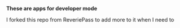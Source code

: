 **These are apps for developer mode**

I forked this repo from ReveriePass to add more to it when I need to
